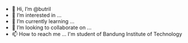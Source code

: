 - 👋 Hi, I’m @butril
- 👀 I’m interested in ...
- 🌱 I’m currently learning ...
- 💞️ I’m looking to collaborate on ...
- 📫 How to reach me ...
I'm student of Bandung Institute of Technology

<!---
butril/butril is a ✨ special ✨ repository because its `README.md` (this file) appears on your GitHub profile.
You can click the Preview link to take a look at your changes.
--->
